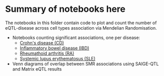 # Summary of notebooks here

The notebooks in this folder contain code to plot and count the number of eQTL-disease across cell types association via Mendelian Randomisation.

* Notebooks counting significant associations, one per disease:
  * [Crohn's disease (CD)](SMR_CD.ipynb)
  * [Inflammatory bowel disease (IBD)](SMR_IBD.ipynb)
  * [Rheumathoid arthritis (RA)](SMR_RA.ipynb)
  * [Systemic lupus erythematosus (SLE)](SMR_SLE.ipynb)
* Venn diagrams of overlap between SMR associations using SAIGE-QTL and Matrix eQTL results 
